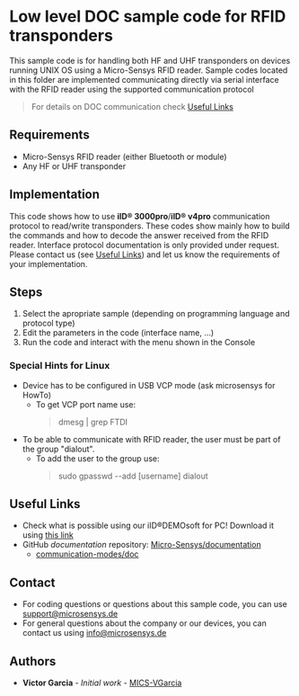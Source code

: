 # Low level DOC sample code for RFID transponders
This sample code is for handling both HF and UHF transponders on devices running UNIX OS using a Micro-Sensys RFID reader.
Sample codes located in this folder are implemented communicating directly via serial interface with the RFID reader using the supported communication protocol 

> For details on DOC communication check [Useful Links](#Useful-Links) 

## Requirements
* Micro-Sensys RFID reader (either Bluetooth or module)
* Any HF or UHF transponder

## Implementation
This code shows how to use **iID® 3000pro**/**iID® v4pro** communication protocol to read/write transponders. 
These codes show mainly how to build the commands and how to decode the answer received from the RFID reader. Interface protocol documentation is only provided under request. Please contact us (see [Useful Links](#Useful-Links)) and let us know the requirements of your implementation.

## Steps
 1. Select the apropriate sample (depending on programming language and protocol type)
 2. Edit the parameters in the code (interface name, ...)
 3. Run the code and interact with the menu shown in the Console

### Special Hints for Linux
* Device has to be configured in USB VCP mode (ask microsensys for HowTo)
	* To get VCP port name use:	
		> dmesg | grep FTDI
* To be able to communicate with RFID reader, the user must be part of the group "dialout".
	* To add the user to the group use:
		> sudo gpasswd --add [username] dialout

## Useful Links

* Check what is possible using our iID®DEMOsoft for PC! Download it using [this link](https://www.microsensys.de/downloads/SW_Install/iID%c2%aeDEMOsoft2020/Setup%20iID%20DEMOsoft%202020.exe)
* GitHub *documentation* repository: [Micro-Sensys/documentation](https://github.com/Micro-Sensys/documentation)
	* [communication-modes/doc](https://github.com/Micro-Sensys/documentation/tree/master/communication-modes/doc)

## Contact

* For coding questions or questions about this sample code, you can use [support@microsensys.de](mailto:support@microsensys.de)
* For general questions about the company or our devices, you can contact us using [info@microsensys.de](mailto:info@microsensys.de)

## Authors

* **Victor Garcia** - *Initial work* - [MICS-VGarcia](https://github.com/MICS-VGarcia/)
